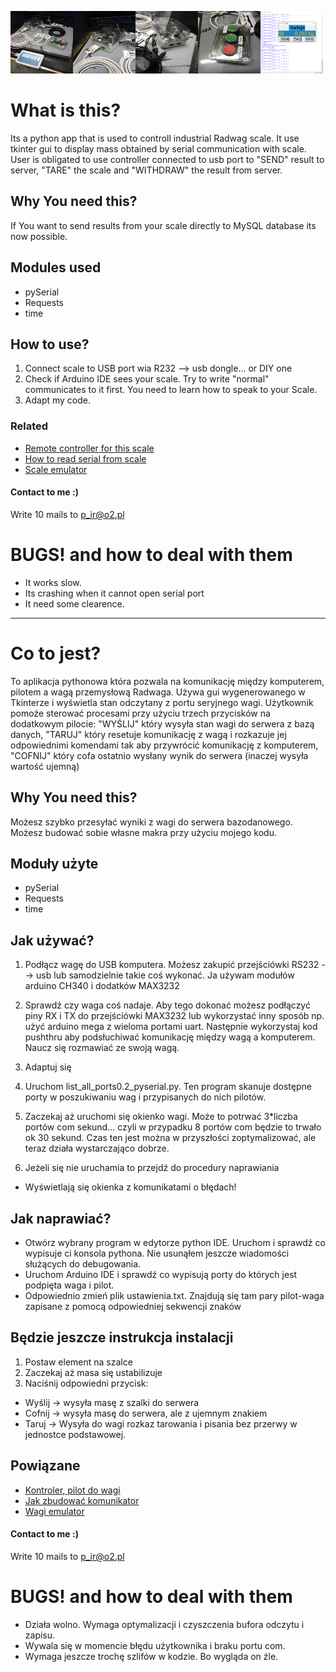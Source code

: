 <a href="https://github.com/MarcinanBarbarzynca/Radwag-Scale-controller-with-MYSQL-communication/blob/main/images/IMG_20210705_160643.jpg"><img src="https://github.com/MarcinanBarbarzynca/Radwag-Scale-controller-with-MYSQL-communication/blob/main/images/IMG_20210705_160643.jpg" align="left" height="100" width="100" ></a>
<a href="https://github.com/MarcinanBarbarzynca/Radwag-Scale-controller-with-MYSQL-communication/blob/main/images/IMG_20210705_160713.jpg"><img src="https://github.com/MarcinanBarbarzynca/Radwag-Scale-controller-with-MYSQL-communication/blob/main/images/IMG_20210705_160713.jpg" align="left" height="100" width="100" ></a>
<a href="https://github.com/MarcinanBarbarzynca/Radwag-Scale-controller-with-MYSQL-communication/blob/main/images/IMG_20210705_160719.jpg"><img src="https://github.com/MarcinanBarbarzynca/Radwag-Scale-controller-with-MYSQL-communication/blob/main/images/IMG_20210705_160719.jpg" align="left" height="100" width="100" ></a>
<a href="https://github.com/MarcinanBarbarzynca/Radwag-Scale-controller-with-MYSQL-communication/blob/main/images/IMG_20210705_160725.jpg"><img src="https://github.com/MarcinanBarbarzynca/Radwag-Scale-controller-with-MYSQL-communication/blob/main/images/IMG_20210705_160725.jpg" align="left" height="100" width="100" ></a>
<a href="https://github.com/MarcinanBarbarzynca/Radwag-Scale-controller-with-MYSQL-communication/blob/main/images/gui.png"><img src="https://github.com/MarcinanBarbarzynca/Radwag-Scale-controller-with-MYSQL-communication/blob/main/images/gui.png" height="100" width="100" ></a>

# What is this?
Its a python app that is used to controll industrial Radwag scale. It use tkinter gui to display mass obtained by serial communication with scale. User is obligated to use controller connected to usb port to "SEND" result to server, "TARE" the scale and "WITHDRAW" the result from server. 

##  Why You need this?
If You want to send results from your scale directly to MySQL database its now possible. 

## Modules used
- pySerial
- Requests
- time

## How to use?
1. Connect scale to USB port wia R232 --> usb dongle... or DIY one
2. Check if Arduino IDE sees your scale. Try to write "normal" communicates to it first. You need to learn how to speak to your Scale. 
3. Adapt my code. 

### Related
- [Remote controller for this scale](https://github.com/MarcinanBarbarzynca/Pilot-do-komputera-Arduino-NANO "Remote controller for this scale")
- [How to read serial from scale](https://github.com/MarcinanBarbarzynca/Read-two-Arduino-serial-with-PYSerial "How to read serial from scale")
- [Scale emulator](https://github.com/MarcinanBarbarzynca/Emulator-wagi-radwag-arduino "Scale emulator")

#### Contact to me :)
Write 10 mails to p_ir@o2.pl


# BUGS! and how to deal with them
- It works slow. 
- Its crashing when it cannot open serial port
- It need some clearence. 

------------

# Co to jest?
To aplikacja pythonowa która pozwala na komunikację między komputerem, pilotem a wagą przemysłową Radwaga. Używa gui wygenerowanego w Tkinterze i wyświetla stan odczytany z portu seryjnego wagi. Użytkownik pomoże sterować procesami przy użyciu trzech przycisków na dodatkowym pilocie: "WYŚLIJ" który wysyła stan wagi do serwera z bazą danych, "TARUJ" który resetuje komunikację z wagą i rozkazuje jej odpowiednimi komendami tak aby przywrócić komunikację z komputerem, "COFNIJ" który cofa ostatnio wysłany wynik do serwera (inaczej wysyła wartość ujemną)

##  Why You need this?
Możesz szybko przesyłać wyniki z wagi do serwera bazodanowego. Możesz budować sobie własne makra przy użyciu mojego kodu. 

## Moduły użyte
- pySerial
- Requests
- time

## Jak używać?
1. Podłącz wagę do USB komputera. Możesz zakupić przejściówki RS232 --> usb lub samodzielnie takie coś wykonać. Ja używam modułów arduino CH340 i dodatków MAX3232
2. Sprawdź czy waga coś nadaje. Aby tego dokonać możesz podłączyć piny RX i TX do przejściówki MAX3232 lub wykorzystać inny sposób np. użyć arduino mega z wieloma portami uart. Następnie wykorzystaj kod pushthru aby podsłuchiwać komunikację między wagą a komputerem. Naucz się rozmawiać ze swoją wagą.
3. Adaptuj się

1. Uruchom list_all_ports0.2_pyserial.py. Ten program skanuje dostępne porty w poszukiwaniu wag i przypisanych do nich pilotów.
2. Zaczekaj aż uruchomi się okienko wagi. Może to potrwać 3*liczba portów com sekund... czyli w przypadku 8 portów com będzie to trwało ok 30 sekund. Czas ten jest można w przyszłości zoptymalizować, ale teraz działa wystarczająco dobrze. 
3. Jeżeli się nie uruchamia to przejdź do procedury naprawiania

- Wyświetlają się okienka z komunikatami o błędach!

## Jak naprawiać?
- Otwórz wybrany program w edytorze python IDE. Uruchom i sprawdź co wypisuje ci konsola pythona. Nie usunąłem jeszcze wiadomości służących do debugowania. 
- Uruchom Arduino IDE i sprawdź co wypisują porty do których jest podpięta waga i pilot. 
- Odpowiednio zmień plik ustawienia.txt. Znajdują się tam pary pilot-waga zapisane z pomocą odpowiedniej sekwencji znaków

## Będzie jeszcze instrukcja instalacji
1. Postaw element na szalce
2. Zaczekaj aż masa się ustabilizuje
3. Naciśnij odpowiedni przycisk: 
 - Wyślij -> wysyła masę z szalki do serwera
 - Cofnij -> wysyła masę do serwera, ale z ujemnym znakiem
 - Taruj -> Wysyła do wagi rozkaz tarowania i pisania bez przerwy w jednostce podstawowej. 

## Powiązane
- [Kontroler, pilot do wagi](https://github.com/MarcinanBarbarzynca/Pilot-do-komputera-Arduino-NANO "Kontroler, pilot do wagi")
- [Jak zbudować komunikator](https://github.com/MarcinanBarbarzynca/Read-two-Arduino-serial-with-PYSerial "Jak zbudować komunikator")
- [Wagi emulator](https://github.com/MarcinanBarbarzynca/Emulator-wagi-radwag-arduino "Wagi emulator")

#### Contact to me :)
Write 10 mails to p_ir@o2.pl


# BUGS! and how to deal with them
- Działa wolno. Wymaga optymalizacji i czyszczenia bufora odczytu i zapisu.
- Wywala się w momencie błędu użytkownika i braku portu com.
- Wymaga jeszcze trochę szlifów w kodzie. Bo wygląda on źle. 

